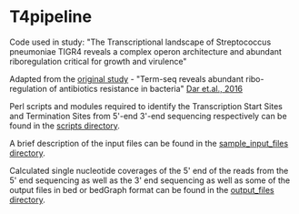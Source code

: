 # T4pipeline
Code used in study: "The Transcriptional landscape of Streptococcus pneumoniae TIGR4 reveals a complex operon architecture and abundant riboregulation critical for growth and virulence"

Adapted from the [original study](https://github.com/plasmidan/aad9822) - "Term-seq reveals abundant ribo-regulation of antibiotics resistance in bacteria" [Dar et.al., 2016](http://science.sciencemag.org/content/352/6282/aad9822.long) 

Perl scripts and modules required to identify the Transcription Start Sites and Termination Sites from 5'-end 3'-end sequencing respectively can be found in the [scripts directory](https://github.com/nikhilram/T4pipeline/tree/master/scripts).

A brief description of the input files can be found in the [sample_input_files directory](https://github.com/nikhilram/T4pipeline/tree/master/sample_input_files).

Calculated single nucleotide coverages of the 5' end of the reads from the 5' end sequencing as well as the 3' end sequencing as well as some of the output files in bed or bedGraph format can be found in the [output_files directory](https://github.com/nikhilram/T4pipeline/tree/master/output_files).

